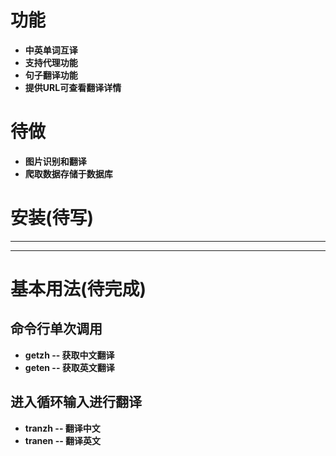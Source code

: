 # 功能
* **中英单词互译**
* **支持代理功能**
* **句子翻译功能**
* **提供URL可查看翻译详情**

# 待做
* **图片识别和翻译**
* **爬取数据存储于数据库**

# 安装(待写)
* ****
* ****

# 基本用法(待完成)
## 命令行单次调用
* **getzh -- 获取中文翻译**
* **geten -- 获取英文翻译**

## 进入循环输入进行翻译
* **tranzh -- 翻译中文** 
* **tranen -- 翻译英文** 
